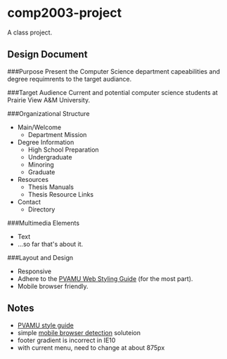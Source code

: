 comp2003-project
================
A class project.


Design Document
---------------
###Purpose
Present the Computer Science department capeabilities and degree requimrents to the target audiance.


###Target Audience
Current and potential computer science students at Prairie View A&M University.


###Organizational Structure
* Main/Welcome
    * Department Mission
* Degree Information
    * High School Preparation
    * Undergraduate
    * Minoring
    * Graduate
* Resources
    * Thesis Manuals
    * Thesis Resource Links
* Contact
    * Directory


###Multimedia Elements
* Text
* ...so far that's about it.


###Layout and Design
* Responsive
* Adhere to the [PVAMU Web Styling Guide](http://www.pvamu.edu/pages/6438.asp) (for the most part).
* Mobile browser friendly.


Notes
-----
* [PVAMU style guide](http://www.pvamu.edu/pages/6438.asp#webStyleGuidelines)
* simple [mobile browser detection](http://www.abeautifulsite.net/blog/2011/11/detecting-mobile-devices-with-javascript/) soluteion
* footer gradient is incorrect in IE10
* with current menu, need to change at about 875px